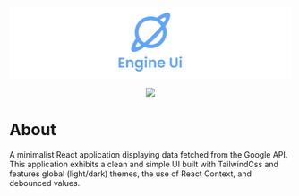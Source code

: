 <p align="center">
    <img src="./ReadmeAssets/banner.png" />
</p>
<p align="center">
        <img src="https://img.shields.io/badge/Tech--stack%3A-ReactJs%20--%20TailwindCss-blue?style=for-the-badge" />
</p>

# About

A minimalist React application displaying data fetched from the Google API. This application exhibits a clean and simple UI built with TailwindCss and features global (light/dark) themes, the use of React Context, and debounced values.
